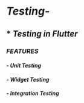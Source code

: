 # _Testing-_
## * _Testing in Flutter_

### _FEATURES_

#### - _Unit Testing_

#### - _Widget Testing_

#### - _Integration Testing_
